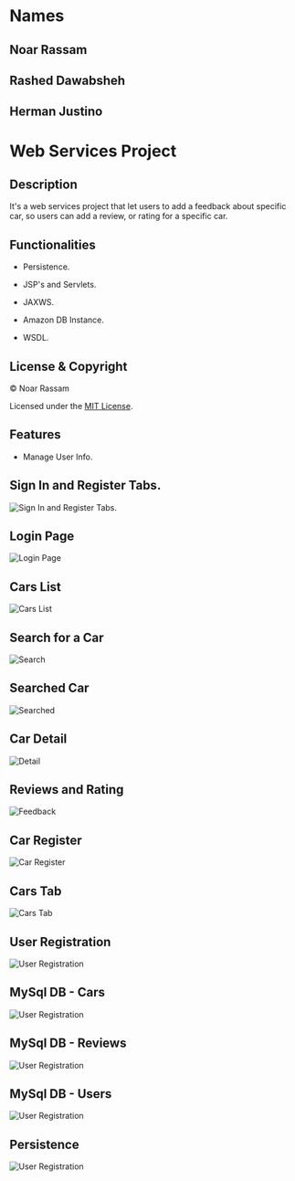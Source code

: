 # Names 
## Noar Rassam
## Rashed Dawabsheh
## Herman Justino

# Web Services Project

## Description
It's a web services project that let users to add a feedback about specific car, so users can add a review, or rating for a specific car.

## Functionalities

* Persistence.

* JSP's and Servlets.

* JAXWS.

* Amazon DB Instance.

* WSDL.

## License & Copyright

© Noar Rassam

Licensed under the [MIT License](LICENSE).

## Features
* Manage User Info.

## **Sign In and Register Tabs.**

![![Sign In and Register Tabs.]()](https://github.com/noarrassam/ThreeGuys/blob/master/Client/src/test/java/images/1.JPG)

## **Login Page**

![![Login Page]()](https://github.com/noarrassam/ThreeGuys/blob/master/Client/src/test/java/images/2.JPG)

## **Cars List**

![![Cars List]()](https://github.com/noarrassam/ThreeGuys/blob/master/Client/src/test/java/images/3.JPG)

## **Search for a Car**

![![Search]()](https://github.com/noarrassam/ThreeGuys/blob/master/Client/src/test/java/images/4.JPG)

## **Searched Car**

![![Searched]()](https://github.com/noarrassam/ThreeGuys/blob/master/Client/src/test/java/images/5.JPG)

## **Car Detail**

![![Detail]()](https://github.com/noarrassam/ThreeGuys/blob/master/Client/src/test/java/images/6.JPG)

## **Reviews and Rating**

![![Feedback]()](https://github.com/noarrassam/ThreeGuys/blob/master/Client/src/test/java/images/7.JPG)

## **Car Register**

![![Car Register]()](https://github.com/noarrassam/ThreeGuys/blob/master/Client/src/test/java/images/8.JPG)

## **Cars Tab**

![![Cars Tab]()](https://github.com/noarrassam/ThreeGuys/blob/master/Client/src/test/java/images/9.JPG)

## **User Registration**

![![User Registration]()](https://github.com/noarrassam/ThreeGuys/blob/master/Client/src/test/java/images/10.JPG)

## **MySql DB - Cars**

![![User Registration]()](https://github.com/noarrassam/ThreeGuys/blob/master/Client/src/test/java/images/11.JPG)

## **MySql DB - Reviews**

![![User Registration]()](https://github.com/noarrassam/ThreeGuys/blob/master/Client/src/test/java/images/12.JPG)

## **MySql DB - Users**

![![User Registration]()](https://github.com/noarrassam/ThreeGuys/blob/master/Client/src/test/java/images/13.JPG)

## **Persistence**

![![User Registration]()](https://github.com/noarrassam/ThreeGuys/blob/master/Client/src/test/java/images/14.JPG)